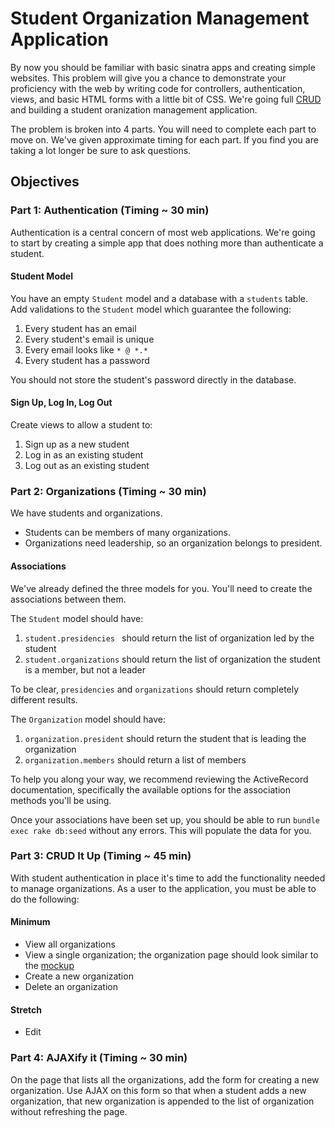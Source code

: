 # Student Organization Management Application
By now you should be familiar with basic sinatra apps and creating simple websites.  This problem will give you a chance to demonstrate your proficiency with the web by writing code for controllers, authentication, views, and basic HTML forms with a little bit of CSS. We're going full [CRUD](http://en.wikipedia.org/wiki/Create,_read,_update_and_delete) and building a student oranization management application.

The problem is broken into 4 parts.  You will need to complete each part to move on. We've given approximate timing for each part.  If you find you are taking a lot longer be sure to ask questions.

## Objectives

### Part 1: Authentication (Timing ~ 30 min)

Authentication is a central concern of most web applications.  We're going to start by creating a simple app that does nothing more than authenticate a student.


#### Student Model

You have an empty `Student` model and a database with a `students` table.  Add validations to the `Student` model which guarantee the following:

1. Every student has an email
2. Every student's email is unique
3. Every email looks like `* @ *.*`
4. Every student has a password

You should not store the student's password directly in the database.

#### Sign Up, Log In, Log Out

Create views to allow a student to:

1. Sign up as a new student
2. Log in as an existing student
3. Log out as an existing student

### Part 2: Organizations  (Timing ~ 30 min)
We have students and organizations.
* Students can be members of many organizations.
* Organizations need leadership, so an organization belongs to president.

#### Associations

We've already defined the three models for you.  You'll need to create the associations between them.

The `Student` model should have:

1. ``student.presidencies
`` should return the list of organization led by the student
2. ``student.organizations`` should return the list of organization the student is a member, but not a leader

To be clear, ```presidencies``` and ```organizations``` should return completely different results.

The `Organization` model should have:

1. ``organization.president`` should return the student that is leading the organization
2. ``organization.members`` should return a list of members

To help you along your way, we recommend reviewing the ActiveRecord documentation, specifically the available options for the association methods you'll be using.

Once your associations have been set up, you should be able to run ```bundle exec rake db:seed``` without any errors.  This will populate the data for you.

### Part 3: CRUD It Up (Timing ~ 45 min)

With student authentication in place it's time to add the functionality needed to manage organizations. As a user to the application, you must be able to do the following:

#### Minimum

* View all organizations
* View a single organization; the organization page should look similar to the [mockup](mockup.png)
* Create a new organization
* Delete an organization

#### Stretch

* Edit

### Part 4: AJAXify it (Timing ~ 30 min)
On the page that lists all the organizations, add the form for creating a new organization.  Use AJAX on this form so that when a student adds a new organization, that new organization is appended to the list of organization without refreshing the page.
